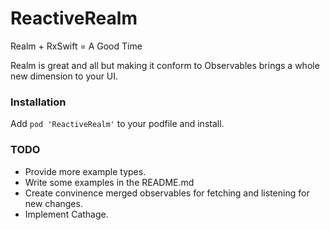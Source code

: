 # ReactiveRealm
Realm + RxSwift = A Good Time

Realm is great and all but making it conform to Observables brings a whole new dimension to your UI. 

### Installation
Add `pod 'ReactiveRealm'` to your podfile and install.

### TODO
- Provide more example types.
- Write some examples in the README.md
- Create convinence merged observables for fetching and listening for new changes.
- Implement Cathage.
